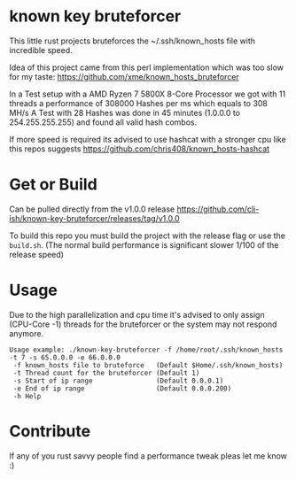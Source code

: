 # known key bruteforcer

This little rust projects bruteforces the ~/.ssh/known_hosts file with incredible speed.

Idea of this project came from this perl implementation which was too slow for my taste:
https://github.com/xme/known_hosts_bruteforcer

In a Test setup with a AMD Ryzen 7 5800X 8-Core Processor we got with 11 threads a performance of 308000 Hashes per ms which equals to 308 MH/s
A Test with 28 Hashes was done in 45 minutes (1.0.0.0 to 254.255.255.255) and found all valid hash combos.

If more speed is required its advised to use hashcat with a stronger cpu like this repos suggests https://github.com/chris408/known_hosts-hashcat

# Get or Build

Can be pulled directly from the v1.0.0
release https://github.com/cli-ish/known-key-bruteforcer/releases/tag/v1.0.0

To build this repo you must build the project with the release flag or use the
`build.sh`.
(The normal build performance is significant slower 1/100 of the release speed)

# Usage

Due to the high parallelization and cpu time it's advised to only assign (CPU-Core -1)
threads for the bruteforcer or the system may not respond anymore.

```
Usage example: ./known-key-bruteforcer -f /home/root/.ssh/known_hosts -t 7 -s 65.0.0.0 -e 66.0.0.0
 -f known_hosts file to bruteforce   (Default $Home/.ssh/known_hosts)
 -t Thread count for the bruteforcer (Default 1)
 -s Start of ip range                (Default 0.0.0.1)
 -e End of ip range                  (Default 0.0.0.200)
 -h Help
```

# Contribute

If any of you rust savvy people find a performance tweak pleas let me know :)
